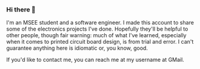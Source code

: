 ### Hi there 👋

I'm an MSEE student and a software engineer. I made this account to share some of the electronics
projects I've done. Hopefully they'll be helpful to other people, though fair warning: much of
what I've learned, especially when it comes to printed circuit board design, is from trial and
error. I can't guarantee anything here is idiomatic or, you know, good.

If you'd like to contact me, you can reach me at my username at GMail.

